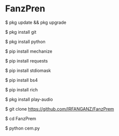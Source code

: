 # FanzPren
$ pkg update && pkg upgrade

$ pkg install git

$ pkg install python

$ pip install mechanize

$ pip install requests

$ pip install stdiomask

$ pip install bs4

$ pip install rich

$ pkg install play-audio

$ git clone https://github.com/IRFANGANZ/FanzPrem

$ cd FanzPrem

$ python cem.py
